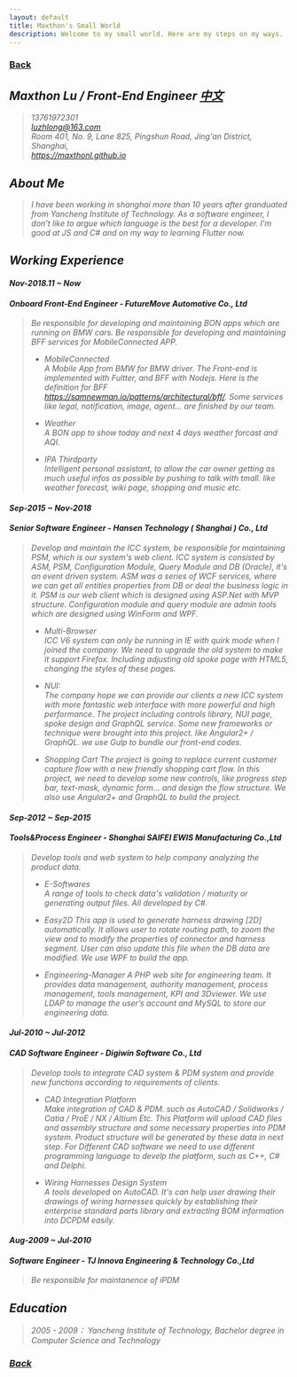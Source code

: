 ```yaml
---
layout: default
title: Maxthon's Small World
description: Welcome to my small world. Here are my steps on my ways.
---
```

### <span class="noprint">[Back](../index.html)</span>

## <i class="fa fa-mars"> Maxthon Lu / Front-End Engineer <span class="noprint">[中文](./myself-zh.html)</span>
> 13761972301   
> <luzhlong@163.com>   
> Room 401, No. 9, Lane 825, Pingshun Road, Jing'an District, Shanghai,  
> <https://maxthonl.github.io>

## About Me
> I have been working in shanghai more than 10 years after granduated from Yancheng Institute of Technology. As a software engineer, I don't like to argue which language is the best for a developer. I'm good at JS and C# and on my way to learning Flutter now.   

## Working Experience
#### Nov-2018.11 ~ Now
#### Onboard Front-End Engineer - FutureMove Automotive Co., Ltd
> Be responsible for developing and maintaining BON apps which are running on BMW cars.
> Be responsible for developing and maintaining BFF services for MobileConnected APP.
> * MobileConnected    
> A Mobile App from BMW for BMW driver. The Front-end is implemented with Fultter, and BFF with Nodejs. Here is the definition for BFF <https://samnewman.io/patterns/architectural/bff/>. Some services like legal, notification, image, agent... are finished by our team.
>
> * Weather   
> A BON app to show today and next 4 days weather forcast and AQI.
>
> * IPA Thirdparty    
> Intelligent personal assistant, to allow the car owner getting as much useful infos as possible by pushing to talk with tmall. like weather forecast, wiki page, shopping and music etc.   
>

#### Sep-2015 ~ Nov-2018
#### Senior Software Engineer - Hansen Technology ( Shanghai ) Co., Ltd
> Develop and maintain the ICC system, be responsible for maintaining PSM, which is our system's web client. ICC system is consisted by ASM, PSM, Configuration Module, Query Module and DB (Oracle), it's an event driven system. ASM was a series of WCF services, where we can get all entities properties from DB or deal the business logic in it. PSM is our web client which is designed using ASP.Net with MVP structure. Configuration module and query module are admin tools which are designed using WinForm and WPF.
> 
> * Multi-Browser    
> ICC V6 system can only be running in IE with quirk mode when I joined the company.  We need to upgrade the old system to make it support Firefox. Including adjusting old spoke page with HTML5, changing the styles of these pages.
>
> * NUI:    
> The company hope we can provide our clients a new ICC system with more fantastic web interface with more powerful and high performance. The project including controls library, NUI page, spoke design and GraphQL service. Some new frameworks or technique were brought into this project. like Angular2+ / GraphQL. we use Gulp to bundle our front-end codes.
>
> * Shopping Cart
> The project is going to replace current customer capture flow with a new friendly shopping cart flow. In this project, we need to develop some new controls, like progress step bar, text-mask, dynamic form… and design the flow structure. We also use Angular2+ and GraphQL to build the project.

#### Sep-2012 ~ Sep-2015
#### Tools&Process Engineer - Shanghai SAIFEI EWIS Manufacturing Co.,Ltd
> Develop tools and web system to help company analyzing the product data.
>
> * E-Softwares   
> A range of tools to check data's validation / maturity or generating output files. All developed by C#.  
> 
> * Easy2D
> This app is used to generate harness drawing [2D] automatically. It allows user to rotate routing path, to zoom the view and to modify the properties of connector and harness segment. User can also update this file when the DB data are modified. We use WPF to build the app.
>
> * Engineering-Manager
> A PHP web site for engineering team. It provides data management,  authority management, process management, tools management, KPI and 3Dviewer. We use LDAP to manage the user’s account and MySQL to store our engineering data.

#### Jul-2010 ~ Jul-2012
#### CAD Software Engineer - Digiwin Software Co., Ltd
> Develop tools to integrate CAD system & PDM system and provide new functions according to requirements of clients.
>
> * CAD Integration Platform   
> Make integration of CAD & PDM. such as AutoCAD / Solidworks / Catia / ProE / NX / Altium Etc. This Platform will upload CAD files and assembly structure and some necessary properties into PDM system. Product structure will be generated by these data in next step. For Different CAD software we need to use different programming language to develp the platform, such as C++, C# and Delphi.
>
> * Wiring Harnesses Design System   
> A tools developed on AutoCAD. It's can help user drawing their drawings of wiring harnesses quickly by establishing their enterprise standard parts library and extracting BOM information into DCPDM easily.


#### Aug-2009 ~ Jul-2010
#### Software Engineer - TJ Innova Engineering & Technology Co.,Ltd
> Be responsible for maintanence of iPDM

## Education
> 2005 - 2009： Yancheng Institute of Technology, Bachelor degree in Computer Science and Technology

### <span class="noprint">[Back](../index.html)</span>
